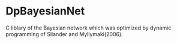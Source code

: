 DpBayesianNet
=============

C liblary of the Bayesian network which was optimized by dynamic programming of Silander and Myllymaki(2006).  
